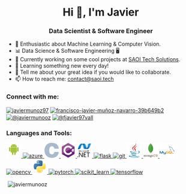 <h1 align="center">Hi 👋, I'm Javier</h1>
<h3 align="center">Data Scientist & Software Engineer </h3>

- 🧠 Enthusiastic about Machine Learning & Computer Vision.
- 📊 Data Science & Software Engineering 🖥️
- 👔 Currently working on some cool projects at [SAOI Tech Solutions](http://www.saoi.tech).
- 🌱 Learning something new every day!
- 💬 Tell me about your great idea if you would like to collaborate.
- 📫 How to reach me: [contact@saoi.tech](mailto:contact@saoi.tech)

<h3 align="left">Connect with me:</h3>
<p align="left">
<a href="https://twitter.com/javiermunoz97" target="blank"><img align="center" src="https://cdn.jsdelivr.net/npm/simple-icons@3.0.1/icons/twitter.svg" alt="javiermunoz97" height="30" width="40" /></a>
<a href="https://linkedin.com/in/francisco-javier-muñoz-navarro-39b649b2" target="blank"><img align="center" src="https://cdn.jsdelivr.net/npm/simple-icons@3.0.1/icons/linkedin.svg" alt="francisco-javier-muñoz-navarro-39b649b2" height="30" width="40" /></a>
<a href="https://kaggle.com/@javiermunooz" target="blank"><img align="center" src="https://cdn.jsdelivr.net/npm/simple-icons@3.0.1/icons/kaggle.svg" alt="@javiermunooz" height="30" width="40" /></a>
<a href="https://medium.com/@fjavier97vall" target="blank"><img align="center" src="https://cdn.jsdelivr.net/npm/simple-icons@3.0.1/icons/medium.svg" alt="@fjavier97vall" height="30" width="40" /></a>
</p>

<h3 align="left">Languages and Tools:</h3>
<p align="left"> <a href="https://developer.android.com" target="_blank"> <img src="https://raw.githubusercontent.com/devicons/devicon/master/icons/android/android-original-wordmark.svg" alt="android" width="40" height="40"/> </a> <a href="https://azure.microsoft.com/en-in/" target="_blank"> <img src="https://www.vectorlogo.zone/logos/microsoft_azure/microsoft_azure-icon.svg" alt="azure" width="40" height="40"/> </a> <a href="https://www.cprogramming.com/" target="_blank"> <img src="https://raw.githubusercontent.com/devicons/devicon/master/icons/c/c-original.svg" alt="c" width="40" height="40"/> </a> <a href="https://www.w3schools.com/cs/" target="_blank"> <img src="https://raw.githubusercontent.com/devicons/devicon/master/icons/csharp/csharp-original.svg" alt="csharp" width="40" height="40"/> </a> <a href="https://dotnet.microsoft.com/" target="_blank"> <img src="https://raw.githubusercontent.com/devicons/devicon/master/icons/dot-net/dot-net-original-wordmark.svg" alt="dotnet" width="40" height="40"/> </a> <a href="https://flask.palletsprojects.com/" target="_blank"> <img src="https://www.vectorlogo.zone/logos/pocoo_flask/pocoo_flask-icon.svg" alt="flask" width="40" height="40"/> </a> <a href="https://git-scm.com/" target="_blank"> <img src="https://www.vectorlogo.zone/logos/git-scm/git-scm-icon.svg" alt="git" width="40" height="40"/> </a> <a href="https://www.java.com" target="_blank"> <img src="https://raw.githubusercontent.com/devicons/devicon/master/icons/java/java-original.svg" alt="java" width="40" height="40"/> </a> <a href="https://www.mongodb.com/" target="_blank"> <img src="https://raw.githubusercontent.com/devicons/devicon/master/icons/mongodb/mongodb-original-wordmark.svg" alt="mongodb" width="40" height="40"/> </a> <a href="https://www.mysql.com/" target="_blank"> <img src="https://raw.githubusercontent.com/devicons/devicon/master/icons/mysql/mysql-original-wordmark.svg" alt="mysql" width="40" height="40"/> </a> <a href="https://opencv.org/" target="_blank"> <img src="https://www.vectorlogo.zone/logos/opencv/opencv-icon.svg" alt="opencv" width="40" height="40"/> </a> <a href="https://www.python.org" target="_blank"> <img src="https://raw.githubusercontent.com/devicons/devicon/master/icons/python/python-original.svg" alt="python" width="40" height="40"/> </a> <a href="https://pytorch.org/" target="_blank"> <img src="https://www.vectorlogo.zone/logos/pytorch/pytorch-icon.svg" alt="pytorch" width="40" height="40"/> </a> <a href="https://scikit-learn.org/" target="_blank"> <img src="https://upload.wikimedia.org/wikipedia/commons/0/05/Scikit_learn_logo_small.svg" alt="scikit_learn" width="40" height="40"/> </a> <a href="https://www.tensorflow.org" target="_blank"> <img src="https://www.vectorlogo.zone/logos/tensorflow/tensorflow-icon.svg" alt="tensorflow" width="40" height="40"/> </a> </p>

<p>&nbsp;<img align="center" src="https://github-readme-stats.vercel.app/api?username=javiermunooz&show_icons=true&theme=merko&locale=en" alt="javiermunooz" /></p>
